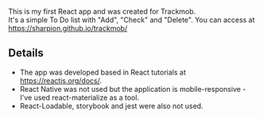 This is my first React app and was created for Trackmob.<br>
It's a simple To Do list with "Add", "Check" and "Delete". You can access at https://sharpion.github.io/trackmob/

## Details
- The app was developed based in React tutorials at https://reactjs.org/docs/.
- React Native was not used but the application is mobile-responsive - I've used react-materialize as a tool.
- React-Loadable, storybook and jest were also not used.

